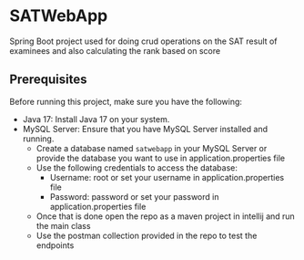 # SATWebApp
Spring Boot project used for doing crud operations on the SAT result of examinees and also calculating the rank based on score

## Prerequisites

Before running this project, make sure you have the following:

- Java 17: Install Java 17 on your system.
- MySQL Server: Ensure that you have MySQL Server installed and running.
  - Create a database named `satwebapp` in your MySQL Server or provide the database you want to use in application.properties file
  - Use the following credentials to access the database:
    - Username: root or set your username in application.properties file
    - Password: password or set your password in application.properties file
  - Once that is done open the repo as a maven project in intellij and run the main class
  - Use the postman collection provided in the repo to test the endpoints
